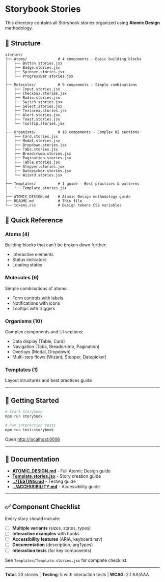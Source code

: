 # Storybook Stories

This directory contains all Storybook stories organized using **Atomic Design** methodology.

## 📁 Structure

```
stories/
├── Atoms/              # 4 components - Basic building blocks
│   ├── Button.stories.jsx
│   ├── Badge.stories.jsx
│   ├── Spinner.stories.jsx
│   └── ProgressBar.stories.jsx
│
├── Molecules/          # 9 components - Simple combinations
│   ├── Input.stories.jsx
│   ├── Checkbox.stories.jsx
│   ├── Radio.stories.jsx
│   ├── Switch.stories.jsx
│   ├── Select.stories.jsx
│   ├── Textarea.stories.jsx
│   ├── Alert.stories.jsx
│   ├── Toast.stories.jsx
│   └── Tooltip.stories.jsx
│
├── Organisms/          # 10 components - Complex UI sections
│   ├── Card.stories.jsx
│   ├── Modal.stories.jsx
│   ├── Dropdown.stories.jsx
│   ├── Tabs.stories.jsx
│   ├── Breadcrumb.stories.jsx
│   ├── Pagination.stories.jsx
│   ├── Table.stories.jsx
│   ├── Stepper.stories.jsx
│   ├── Datepicker.stories.jsx
│   └── Wizard.stories.jsx
│
├── Templates/          # 1 guide - Best practices & patterns
│   └── Template.stories.jsx
│
├── ATOMIC_DESIGN.md    # Atomic Design methodology guide
├── README.md           # This file
└── tokens.css          # Design tokens CSS variables
```

## 🎯 Quick Reference

### Atoms (4)
Building blocks that can't be broken down further:
- Interactive elements
- Status indicators  
- Loading states

### Molecules (9)
Simple combinations of atoms:
- Form controls with labels
- Notifications with icons
- Tooltips with triggers

### Organisms (10)
Complex components and UI sections:
- Data display (Table, Card)
- Navigation (Tabs, Breadcrumb, Pagination)
- Overlays (Modal, Dropdown)
- Multi-step flows (Wizard, Stepper, Datepicker)

### Templates (1)
Layout structures and best practices guide

---

## 🚀 Getting Started

```bash
# Start Storybook
npm run storybook

# Run interaction tests
npm run test:storybook
```

Open [http://localhost:6006](http://localhost:6006)

---

## 📖 Documentation

- **[ATOMIC_DESIGN.md](./ATOMIC_DESIGN.md)** - Full Atomic Design guide
- **[Template.stories.jsx](./Templates/Template.stories.jsx)** - Story creation guide
- **[../TESTING.md](../TESTING.md)** - Testing guide
- **[../ACCESSIBILITY.md](../ACCESSIBILITY.md)** - Accessibility guide

---

## ✅ Component Checklist

Every story should include:

- [ ] **Multiple variants** (sizes, states, types)
- [ ] **Interactive examples** with hooks
- [ ] **Accessibility features** (ARIA, keyboard nav)
- [ ] **Documentation** (description, argTypes)
- [ ] **Interaction tests** (for key components)

See `Templates/Template.stories.jsx` for complete checklist.

---

**Total**: 23 stories | **Testing**: 5 with interaction tests | **WCAG**: 2.1 AA/AAA
